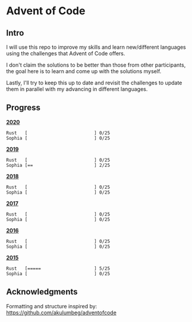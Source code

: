 # Advent of Code

## Intro

I will use this repo to improve my skills and learn new/different languages using the challenges that Advent of Code offers.

I don't claim the solutions to be better than those from other participants, the goal here is to learn and come up with the solutions myself.

Lastly, I'll try to keep this up to date and revisit the challenges to update them in parallel with my advancing in different languages.


## Progress

[**2020**](/2020/)

    Rust   [                         ] 0/25
    Sophia [                         ] 0/25
    
[**2019**](/2019/)

    Rust   [                         ] 0/25
    Sophia [==                       ] 2/25

[**2018**](/2018/)
    
    Rust   [                         ] 0/25
    Sophia [                         ] 0/25
    
[**2017**](/2017/)

    Rust   [                         ] 0/25
    Sophia [                         ] 0/25

[**2016**](/2016/)

    Rust   [                         ] 0/25
    Sophia [                         ] 0/25

[**2015**](/2015/)

    Rust   [=====                    ] 5/25
    Sophia [                         ] 0/25


## Acknowledgments

Formatting and structure inspired by: https://github.com/akulumbeg/adventofcode